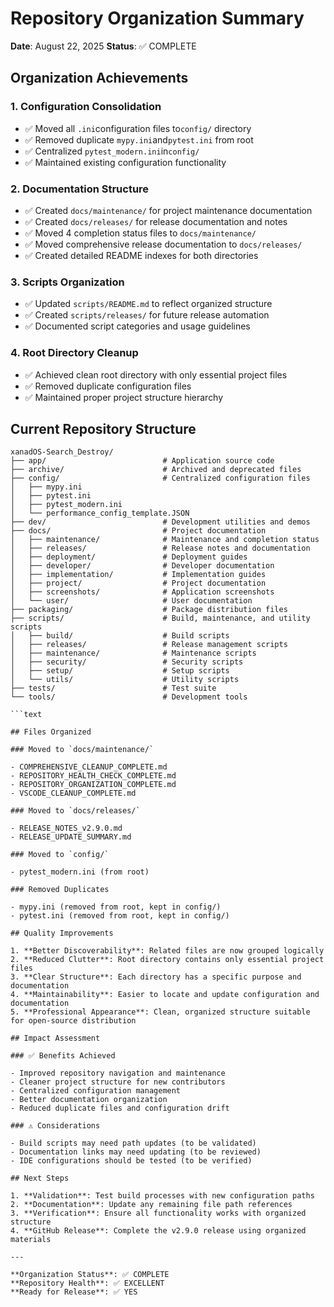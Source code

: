 # Repository Organization Summary

**Date**: August 22, 2025 **Status**: ✅ COMPLETE

## Organization Achievements

### 1. Configuration Consolidation

- ✅ Moved all `.ini`configuration files to`config/` directory
- ✅ Removed duplicate `mypy.ini`and`pytest.ini` from root
- ✅ Centralized `pytest_modern.ini`in`config/`
- ✅ Maintained existing configuration functionality

### 2. Documentation Structure

- ✅ Created `docs/maintenance/` for project maintenance documentation
- ✅ Created `docs/releases/` for release documentation and notes
- ✅ Moved 4 completion status files to `docs/maintenance/`
- ✅ Moved comprehensive release documentation to `docs/releases/`
- ✅ Created detailed README indexes for both directories

### 3. Scripts Organization

- ✅ Updated `scripts/README.md` to reflect organized structure
- ✅ Created `scripts/releases/` for future release automation
- ✅ Documented script categories and usage guidelines

### 4. Root Directory Cleanup

- ✅ Achieved clean root directory with only essential project files
- ✅ Removed duplicate configuration files
- ✅ Maintained proper project structure hierarchy

## Current Repository Structure

````text
xanadOS-Search_Destroy/
├── app/                          # Application source code
├── archive/                      # Archived and deprecated files
├── config/                       # Centralized configuration files
│   ├── mypy.ini
│   ├── pytest.ini
│   ├── pytest_modern.ini
│   └── performance_config_template.JSON
├── dev/                          # Development utilities and demos
├── docs/                         # Project documentation
│   ├── maintenance/              # Maintenance and completion status
│   ├── releases/                 # Release notes and documentation
│   ├── deployment/               # Deployment guides
│   ├── developer/                # Developer documentation
│   ├── implementation/           # Implementation guides
│   ├── project/                  # Project documentation
│   ├── screenshots/              # Application screenshots
│   └── user/                     # User documentation
├── packaging/                    # Package distribution files
├── scripts/                      # Build, maintenance, and utility scripts
│   ├── build/                    # Build scripts
│   ├── releases/                 # Release management scripts
│   ├── maintenance/              # Maintenance scripts
│   ├── security/                 # Security scripts
│   ├── setup/                    # Setup scripts
│   └── utils/                    # Utility scripts
├── tests/                        # Test suite
└── tools/                        # Development tools

```text

## Files Organized

### Moved to `docs/maintenance/`

- COMPREHENSIVE_CLEANUP_COMPLETE.md
- REPOSITORY_HEALTH_CHECK_COMPLETE.md
- REPOSITORY_ORGANIZATION_COMPLETE.md
- VSCODE_CLEANUP_COMPLETE.md

### Moved to `docs/releases/`

- RELEASE_NOTES_v2.9.0.md
- RELEASE_UPDATE_SUMMARY.md

### Moved to `config/`

- pytest_modern.ini (from root)

### Removed Duplicates

- mypy.ini (removed from root, kept in config/)
- pytest.ini (removed from root, kept in config/)

## Quality Improvements

1. **Better Discoverability**: Related files are now grouped logically
2. **Reduced Clutter**: Root directory contains only essential project files
3. **Clear Structure**: Each directory has a specific purpose and documentation
4. **Maintainability**: Easier to locate and update configuration and documentation
5. **Professional Appearance**: Clean, organized structure suitable for open-source distribution

## Impact Assessment

### ✅ Benefits Achieved

- Improved repository navigation and maintenance
- Cleaner project structure for new contributors
- Centralized configuration management
- Better documentation organization
- Reduced duplicate files and configuration drift

### ⚠️ Considerations

- Build scripts may need path updates (to be validated)
- Documentation links may need updating (to be reviewed)
- IDE configurations should be tested (to be verified)

## Next Steps

1. **Validation**: Test build processes with new configuration paths
2. **Documentation**: Update any remaining file path references
3. **Verification**: Ensure all functionality works with organized structure
4. **GitHub Release**: Complete the v2.9.0 release using organized materials

---

**Organization Status**: ✅ COMPLETE
**Repository Health**: ✅ EXCELLENT
**Ready for Release**: ✅ YES
````
